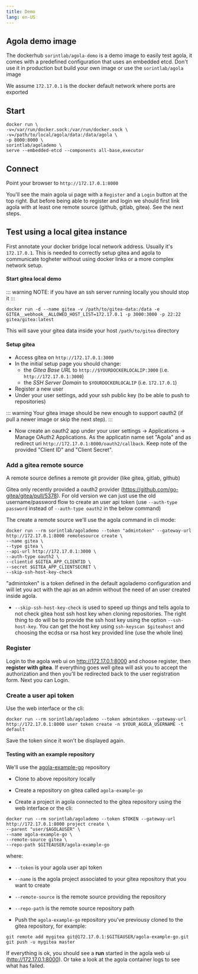 ```yaml
---
title: Demo
lang: en-US
---
```


## Agola demo image

The dockerhub `sorintlab/agola-demo` is a demo image to easily test agola, it comes with a predefined configuration that uses an embedded etcd. Don't use it in production but build your own image or use the `sorintlab/agola` image


We assume `172.17.0.1` is the docker default network where ports are exported

## Start

```
docker run \
-v=/var/run/docker.sock:/var/run/docker.sock \
-v=/path/to/local/agola/data:/data/agola \
-p 8000:8000 \
sorintlab/agolademo \
serve --embedded-etcd --components all-base,executor
```

## Connect

Point your browser to `http://172.17.0.1:8000`

You'll see the main agola ui page with a `Register` and a `Login` button at the top right. But before being able to register and login we should first link agola with at least one remote source (github, gitlab, gitea). See the next steps.

## Test using a local gitea instance

First annotate your docker bridge local network address. Usually it's `172.17.0.1`. This is needed to correctly setup gitea and agola to communicate togheter without using docker links or a more complex network setup.

#### Start gitea local demo


::: warning
NOTE: if you have an ssh server running locally you should stop it
:::

```
docker run -d --name gitea -v /path/to/gitea-data:/data -e GITEA__webhook__ALLOWED_HOST_LIST=172.17.0.1 -p 3000:3000 -p 22:22 gitea/gitea:latest
```

This will save your gitea data inside your host `/path/to/gitea` directory

#### Setup gitea


* Access gitea on `http://172.17.0.1:3000`
* In the initial setup page you should change:
   * the *Gitea Base URL* to `http://$YOURDOCKERLOCALIP:3000` (i.e. `http://172.17.0.1:3000`)
   * the *SSH Server Domain* to `$YOURDOCKERLOCALIP` (i.e. `172.17.0.1`)
* Register a new user
* Under your user settings, add your ssh public key (to be able to push to repositories)

::: warning
Your gitea image should be new enough to support oauth2 (if pull a newer image or skip the next step). 
:::

* Now create an oauth2 app under your user settings -> Applications -> Manage OAuth2 Applications. As the applicatin name set "Agola" and as redirect uri `http://172.17.0.1:8000/oauth2/callback`. Keep note of the provided "Client ID" and "Client Secret".


### Add a gitea remote source

A remote source defines a remote git provider (like gitea, gitlab, github)

Gitea only recently provided a oauth2 provider (https://github.com/go-gitea/gitea/pull/5378). For old version we can just use the old username/password flow to create an user api token (use `--auth-type password` instead of `--auth-type oauth2` in the below command)

The create a remote source we'll use the agola command in cli mode: 

```
docker run --rm sorintlab/agolademo --token "admintoken" --gateway-url http://172.17.0.1:8000 remotesource create \
--name gitea \
--type gitea \
--api-url http://172.17.0.1:3000 \
--auth-type oauth2 \
--clientid $GITEA_APP_CLIENTID \
--secret $GITEA_APP_CLIENTSECRET \
--skip-ssh-host-key-check
```

"admintoken" is a token defined in the default agolademo configuration and will let you act with the api as an admin without the need of an user created inside agola.

* `--skip-ssh-host-key-check` is used to speed up things and tells agola to not check gitea host ssh host key when cloning repositories. The right thing to do will be to provide the ssh host key using the option `--ssh-host-key`. You can get the host key using `ssh-keyscan $giteahost` and choosing the ecdsa or rsa host key provided line (use the whole line)

### Register

Login to the agola web ui on http://172.17.0.1:8000 and choose register, then **register with gitea**. If everything goes well gitea will ask you to accept the authorization and then you'll be redirected back to the user registration form. Next you can Login.

### Create a user api token

Use the web interface or the cli:

```
docker run --rm sorintlab/agolademo --token admintoken --gateway-url http://172.17.0.1:8000 user token create -n $YOUR_AGOLA_USERNAME -t default
```

Save the token since it won't be displayed again.

#### Testing with an example repository

We'll use the [agola-example-go](https://github.com/agola-io/agola-example-go) repository
* Clone to above repository locally

* Create a repository on gitea called `agola-example-go`

* Create a project in agola connected to the gitea repository using the web interface or the cli:
```
docker run --rm sorintlab/agolademo --token $TOKEN --gateway-url http://172.17.0.1:8000 project create \
--parent "user/$AGOLAUSER" \
--name agola-example-go \
--remote-source gitea \
--repo-path $GITEAUSER/agola-example-go
```

where:
* `--token` is your agola user api token
* `--name` is the agola project associated to your gitea repository that you want to create
* `--remote-source` is the remote source providing the repository
* `--repo-path` is the remote source repository path


* Push the `agola-example-go` repository you've previousy cloned to the gitea repository, for example:

```
git remote add mygitea git@172.17.0.1:$GITEAUSER/agola-example-go.git
git push -u mygitea master
```

If everything is ok, you should see a **run** started in the agola web ui (http://172.17.0.1:8000). Or take a look at the agola container logs to see what has failed.

